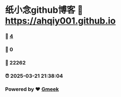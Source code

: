 # 纸小念github博客 :link: https://ahqiy001.github.io 
### :page_facing_up: [4](https://ahqiy001.github.io/tag.html) 
### :speech_balloon: 0 
### :hibiscus: 22262 
### :alarm_clock: 2025-03-21 21:38:04 
### Powered by :heart: [Gmeek](https://github.com/Meekdai/Gmeek)
